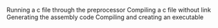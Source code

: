Running a c file through the preprocessor
Compiling a c file without link
Generating the assembly code
Compiling and creating an executable
